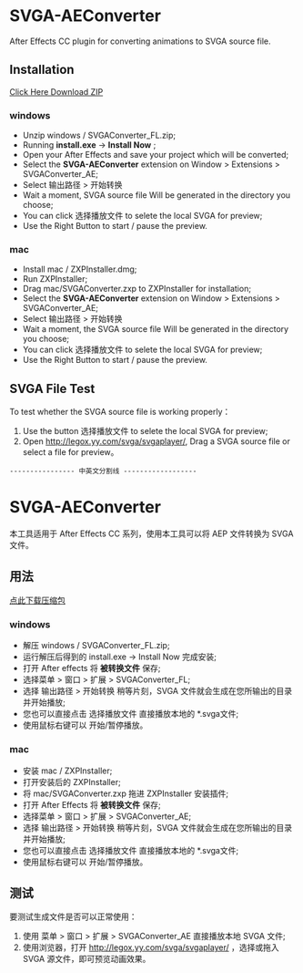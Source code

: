 # SVGA-AEConverter

After Effects CC plugin for converting animations to SVGA source file.

## Installation

[Click Here Download ZIP](https://github.com/yyued/SVGA-AEConverter/archive/master.zip)

### windows

* Unzip windows / SVGAConverter_FL.zip;
* Running **install.exe** -> **Install Now** ;
* Open your After Effects and save your project which will be converted;
* Select the **SVGA-AEConverter** extension on Window > Extensions > SVGAConverter_AE;
* Select 输出路径 > 开始转换 
* Wait a moment, SVGA source file Will be generated in the directory you choose;
* You can click 选择播放文件 to selete the local SVGA for preview;
* Use the Right Button to start / pause the preview.

### mac 
* Install mac / ZXPInstaller.dmg;
* Run ZXPInstaller;
* Drag mac/SVGAConverter.zxp to ZXPInstaller for installation;
*  Select the **SVGA-AEConverter** extension on Window > Extensions > SVGAConverter_AE;
* Select 输出路径 > 开始转换 
* Wait a moment, the SVGA source file Will be generated in the directory you choose;
* You can click 选择播放文件 to selete the local SVGA for preview;
* Use the Right Button to start / pause the preview.

## SVGA File Test

To test whether the SVGA source file is working properly：
1. Use the button 选择播放文件 to selete the local SVGA for preview;
2. Open http://legox.yy.com/svga/svgaplayer/, Drag a SVGA source file or select a file for preview。



```
---------------- 中英文分割线 ------------------
```


# SVGA-AEConverter

本工具适用于 After Effects CC 系列，使用本工具可以将 AEP 文件转换为 SVGA 文件。

## 用法

[点此下载压缩包](https://github.com/yyued/SVGA-AEConverter/archive/master.zip)

### windows

* 解压 windows / SVGAConverter_FL.zip;
* 运行解压后得到的 install.exe -> Install Now 完成安装;
* 打开 After effects 将 **被转换文件** 保存;
* 选择菜单 > 窗口 > 扩展 > SVGAConverter_FL;
* 选择 输出路径 > 开始转换 稍等片刻，SVGA 文件就会生成在您所输出的目录并开始播放;
* 您也可以直接点击 选择播放文件 直接播放本地的 *.svga文件;
* 使用鼠标右键可以 开始/暂停播放。

### mac 
* 安装 mac / ZXPInstaller;
* 打开安装后的 ZXPInstaller;
* 将 mac/SVGAConverter.zxp 拖进 ZXPInstaller 安装插件;
* 打开 After Effects 将 **被转换文件** 保存;
* 选择菜单 > 窗口 > 扩展 > SVGAConverter_AE;
* 选择 输出路径 > 开始转换 稍等片刻，SVGA 文件就会生成在您所输出的目录并开始播放;
* 您也可以直接点击 选择播放文件 直接播放本地的 *.svga文件;
* 使用鼠标右键可以 开始/暂停播放。

## 测试

要测试生成文件是否可以正常使用：
1. 使用 菜单 > 窗口 > 扩展 > SVGAConverter_AE 直接播放本地 SVGA 文件;
2. 使用浏览器，打开 http://legox.yy.com/svga/svgaplayer/ ，选择或拖入 SVGA 源文件，即可预览动画效果。


